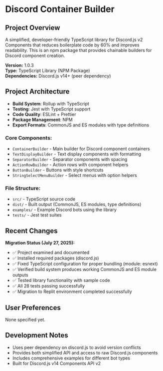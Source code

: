 # Discord Container Builder

## Project Overview
A simplified, developer-friendly TypeScript library for Discord.js v2 Components that reduces boilerplate code by 60% and improves readability. This is an npm package that provides chainable builders for Discord component creation.

**Version:** 1.0.3  
**Type:** TypeScript Library (NPM Package)  
**Dependencies:** Discord.js v14+ (peer dependency)

## Project Architecture
- **Build System**: Rollup with TypeScript
- **Testing**: Jest with TypeScript support
- **Code Quality**: ESLint + Prettier
- **Package Management**: NPM
- **Export Formats**: CommonJS and ES modules with type definitions

### Core Components:
- `ContainerBuilder` - Main builder for Discord component containers
- `TextDisplayBuilder` - Text display components with formatting
- `SeparatorBuilder` - Separator components with spacing
- `ActionRowBuilder` - Action rows with component helpers  
- `ButtonBuilder` - Buttons with style shortcuts
- `StringSelectMenuBuilder` - Select menus with option helpers

### File Structure:
- `src/` - TypeScript source code
- `dist/` - Built output (CommonJS, ES modules, type definitions)
- `examples/` - Example Discord bots using the library
- `tests/` - Jest test suites

## Recent Changes
**Migration Status (July 27, 2025):**
- ✅ Project examined and documented
- ✅ Installed required packages (discord.js)
- ✅ Fixed TypeScript configuration for proper bundling (module: esnext)
- ✅ Verified build system produces working CommonJS and ES module outputs
- ✅ Tested library functionality with sample code
- ✅ All 28 tests passing successfully
- ✅ Migration to Replit environment completed successfully

## User Preferences
None specified yet.

## Development Notes
- Uses peer dependency on discord.js to avoid version conflicts
- Provides both simplified API and access to raw Discord.js components
- Includes comprehensive examples for different bot types
- Built for Discord.js v14 Components API v2